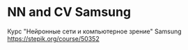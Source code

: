 # NN and CV Samsung
Курс "Нейронные сети и компьютерное зрение" Samsung
https://stepik.org/course/50352
